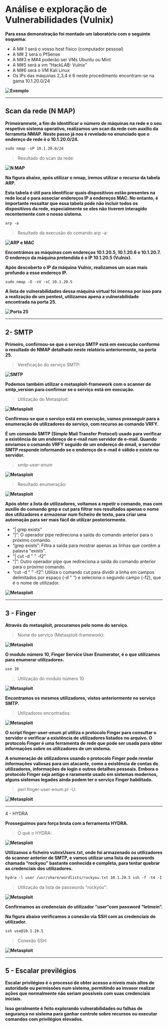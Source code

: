 # Análise e exploração de Vulnerabilidades (Vulnix)

**Para essa demonstração foi montado um laboratório com o seguinte esquema:**

* A M# 1 será o vosso host físico (computador pessoal)
* A M# 2 será o PfSense
* A M#3 e M#4 poderão ser VMs Ubuntu ou Mint
* A M#5 será a vm “HackLAB: Vulnix”
* A M#6 será o VM Kali Linux
* Os IPs das máquinas 2,3,4 e 6 neste procedimento encontram-se na gama 10.1.20.0/24

**![Exemplo](https://github.com/Estevan1998/Sistemas-de-analise-de-vulnerabilidades/blob/main/images/Captura%20de%20ecr%C3%A3%202024-08-11%20202244.png)**

***

## Scan da rede (N MAP)

**Primeiramnete, a fim de identificar o número de máquinas na rede e o seu respetivo sistema operativo, realizamos um scan da rede com auxílio da ferramnta NMAP. Neste passo já nos é revelado no enunciado que o endereço de rede é o 10.1.20.0/24.**

````html
sudo nmap -sP 10.1.20.0/24
````

>Resultado do scan da rede:

**![N MAP](https://github.com/Estevan1998/Sistemas-de-analise-de-vulnerabilidades/blob/main/images/Captura%20de%20ecr%C3%A3%202024-08-10%20160350.png)**

**Na figura abaixo, após utilizar o nmap, iremos utilizar o recurso da tabela ARP.**

**Esta tabela é útil para identificar quais dispositivos estão presentes na rede local e para associar endereços IP a endereços MAC. No entanto, é importante ressaltar que essa tabela pode não incluir todos os dispositivos da rede, especialmente se eles não tiverem interagido recentemente com o nosso sistema.** 

````html
arp -a
````

>Resultado da execusão do comando arp -a:

**![ARP e MAC](https://github.com/Estevan1998/Sistemas-de-analise-de-vulnerabilidades/blob/main/images/Captura%20de%20ecr%C3%A3%202024-08-10%20160415.png)**

**Encontrámos as máquinas com endereços 10.1.20.5, 10.1.20.6 e 10.1.20.7. O endereço da máquina pretendida é o IP 10.1.20.5 (Vulnix).**

**Após descoberto o IP da máquina Vulnix,  realizamos um scan mais profundo a esse endereço IP.**

````html
sudo nmap -O -sV -sC 10.1.20.5
````

**A lista de vulnerabilidades dessa máquina virtual foi imensa por isso para a realização de um pentest, utilizamos apena a vulnerabilidade encontrada na porta 25.**

**![Porta 25](https://github.com/Estevan1998/Sistemas-de-analise-de-vulnerabilidades/blob/main/images/Captura%20de%20ecr%C3%A3%202024-08-18%20151756.png)**

***

## 2- SMTP

**Primeiro, confirmou-se que o serviço SMTP está em execução conforme o resultado do NMAP detalhado neste relatório anteriormente, na porta 25.** 

>Vereficação do serviço SMTP:

**![SMTP](https://github.com/Estevan1998/Sistemas-de-analise-de-vulnerabilidades/blob/main/images/Vulnix_1.png)**

**Podemos também utilizar o metasploit-framework com o scanner de smtp_version para confirmar se o serviço está em execução.**

>Utilização do Metasploit:

**![Metasploit](https://github.com/Estevan1998/Sistemas-de-analise-de-vulnerabilidades/blob/main/images/Vulnix_2.png)**

**Confirmou-se que o serviço está em execução, vamos prosseguir para a enumeração de utilizadores do serviço, com recurso ao comando VRFY.**

**É um comando SMTP (Simple Mail Transfer Protocol) usado para verificar a existência de um endereço de e-mail num servidor de e-mail. Quando enviamos o comando VRFY seguido de um endereço de email, o servidor SMTP responde informando se o endereço de e-mail é válido e existe no servidor.**

> smtp-user-enum

**![Metasploit](https://github.com/Estevan1998/Sistemas-de-analise-de-vulnerabilidades/blob/main/images/Vulnix_3.png)**

>Resultado enumeração:

**![Metasploit](https://github.com/Estevan1998/Sistemas-de-analise-de-vulnerabilidades/blob/main/images/Vulnix_4.png)**

**Após obter a lista de utilizadores, voltamos a repetir o comando, mas com auxílio do comando grep e cut para filtrar nos resultados apenas o nome dos utilizadores e armazenar num ficheiro de texto, para criar uma automação para ser mais fácil de utilizar posteriormente.**

* “| grep exists”
* “|”: O operador pipe redireciona a saída do comando anterior para o próximo comando.
* “grep exists”: Filtra a saída para mostrar apenas as linhas que contêm a palavra "exists".
* “| cut -d " " -f2”
* “|”: Outro operador pipe que redireciona a saída do comando anterior para o próximo comando.
* “cut -d " " -f2”: Utiliza o comando cut para dividir a linha em campos delimitados por espaço (-d " ") e seleciona o segundo campo (-f2), que é o nome de utilizador.

**![Metasploit](https://github.com/Estevan1998/Sistemas-de-analise-de-vulnerabilidades/blob/main/images/Vulnix_5.png)**

***

## 3 - Finger 

**Através do metasploit, procuramos pelo nome do serviço.**

>Nome do serviço (Metasploit-framework):

**![Metasploit](https://github.com/Estevan1998/Sistemas-de-analise-de-vulnerabilidades/blob/main/images/Vulnix_6.png)**

**O modulo número 10, Finger Service User Enumerator, é o que utilizamos para enumerar utilizadores.**

````html
use 10
````

>Utilização do modulo número 10

**![Metasploit](https://github.com/Estevan1998/Sistemas-de-analise-de-vulnerabilidades/blob/main/images/Vulnix_7.png)**

**Encontramos os mesmos utilizadores, vistos anteriormente no serviço SMTP.**

>Utilizadores encontrados:

**![Metasploit](https://github.com/Estevan1998/Sistemas-de-analise-de-vulnerabilidades/blob/main/images/Vulnix_8.png)**

**O script finger-user-enum.pl utiliza o protocolo Finger para consultar o servidor e verificar a existência de utilizadores listados no arquivo. O protocolo Finger é uma ferramenta de rede que pode ser usada para obter informações sobre os utilizadores de um sistema.**

**A enumeração de utilizadores usando o protocolo Finger pode revelar informações 
valiosas para um atacante, como a existência de contas de utilizadores, informações de 
login e outros detalhes pessoais. Embora o protocolo Finger seja antigo e raramente usado 
em sistemas modernos, alguns sistemas legados ainda podem ter o serviço Finger 
habilitado.**

>perl finger-user-enum.pl -U:

**![Metasploit](https://github.com/Estevan1998/Sistemas-de-analise-de-vulnerabilidades/blob/main/images/Vulnix_9.png)**

***

4 - HYDRA

**Prosseguimos para força bruta com a ferramenta HYDRA.**

>O qué o HYDRA:

**![Metasploit](https://github.com/Estevan1998/Sistemas-de-analise-de-vulnerabilidades/blob/main/images/Vulnix_10.png)**

**Utilizamos o ficheiro vulnixUsers.txt, onde foi armazenado os utilizadores do scanner anterior de SMTP, e vamos utilizar uma lista de passwords chamada “rockyou” bastante conhecida e completa, para tentar quebrar as credenciais dos utilizadores.** 

````html
hydra -l user /usr/share/wordlists/rockyou.txt 10.1.20.5 ssh -f -t4 -I
````

>Utilização da lista de passwords "rockyou":

**![Metasploit](https://github.com/Estevan1998/Sistemas-de-analise-de-vulnerabilidades/blob/main/images/Vulnix_11.png)**

**Confirmamos as credenciais do utilizador “user“com password “letmein”.**

**Na figura abaixo verificamos a  conexão via SSH com as credenciais do utilizador.**

````html
ssh use@10.1.20.5
````

>Conexão SSH:

**![Metasploit](https://github.com/Estevan1998/Sistemas-de-analise-de-vulnerabilidades/blob/main/images/Vulnix_12.png)**

***

## 5 - Escalar previlégios

**Escalar privilégios é o processo de obter acesso a níveis mais altos de autoridade ou 
permissões num sistema, permitindo ao invasor realizar ações que normalmente não 
seriam possíveis com suas credenciais iniciais.** 

**Isso geralmente é feito explorando 
vulnerabilidades ou falhas de segurança no sistema para ganhar controle sobre recursos 
ou executar comandos com privilégios elevados.** 

